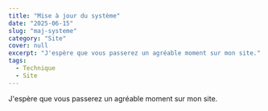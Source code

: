 ```yaml
---
title: "Mise à jour du système"
date: "2025-06-15"
slug: "maj-systeme"
category: "Site"
cover: null
excerpt: "J'espère que vous passerez un agréable moment sur mon site."
tags:
  - Technique
  - Site
---
```


J'espère que vous passerez un agréable moment sur mon site.
